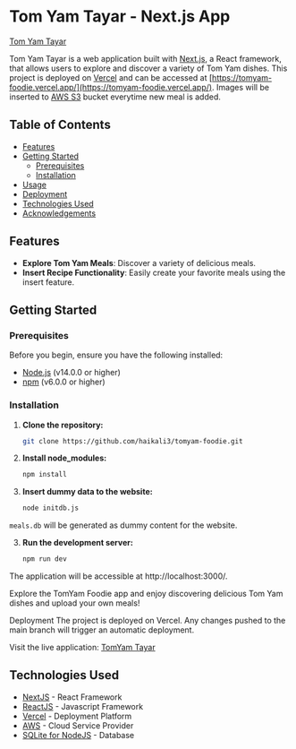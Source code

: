 # Tom Yam Tayar - Next.js App

[Tom Yam Tayar](https://tomyam-foodie.vercel.app/)

Tom Yam Tayar is a web application built with [Next.js](https://nextjs.org/), a React framework, that allows users to explore and discover a variety of Tom Yam dishes. This project is deployed on [Vercel](https://vercel.com/) and can be accessed at [https://tomyam-foodie.vercel.app/](https://tomyam-foodie.vercel.app/). Images will be inserted to [AWS S3](https://aws.amazon.com/) bucket everytime new meal is added.

## Table of Contents

- [Features](#features)
- [Getting Started](#getting-started)
  - [Prerequisites](#prerequisites)
  - [Installation](#installation)
- [Usage](#usage)
- [Deployment](#deployment)
- [Technologies Used](#technologies-used)
- [Acknowledgements](#acknowledgements)

## Features

- **Explore Tom Yam Meals**: Discover a variety of delicious meals.
- **Insert Recipe Functionality**: Easily create your favorite meals using the insert feature.

## Getting Started

### Prerequisites

Before you begin, ensure you have the following installed:

- [Node.js](https://nodejs.org/) (v14.0.0 or higher)
- [npm](https://www.npmjs.com/) (v6.0.0 or higher)

### Installation

1. **Clone the repository:**

   ```bash
   git clone https://github.com/haikali3/tomyam-foodie.git

2. **Install node_modules:**

   ```bash
   npm install

3. **Insert dummy data to the website:**

    ```bash
    node initdb.js

`meals.db` will be generated as dummy content for the website.

3. **Run the development server:**

    ```bash
    npm run dev

The application will be accessible at http://localhost:3000/.

Explore the TomYam Foodie app and enjoy discovering delicious Tom Yam dishes and upload your own meals!

Deployment
The project is deployed on Vercel. Any changes pushed to the main branch will trigger an automatic deployment.

Visit the live application: [TomYam Tayar](https://tomyam-foodie.vercel.app/)

## Technologies Used
- [NextJS](https://nextjs.org/) - React Framework
- [ReactJS](https://react.dev/) - Javascript Framework
- [Vercel](https://vercel.com/dashboard) - Deployment Platform
- [AWS](https://aws.amazon.com/) - Cloud Service Provider 
- [SQLite for NodeJS](https://www.npmjs.com/package/sqlite) - Database
